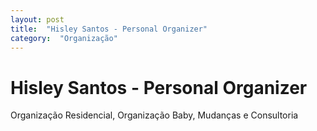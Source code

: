 ```yaml
---
layout: post
title:  "Hisley Santos - Personal Organizer"
category:  "Organização"
---
```


# Hisley Santos - Personal Organizer

Organização Residencial, Organização Baby, Mudanças e Consultoria
